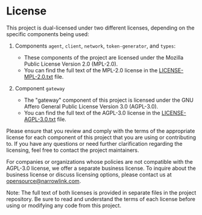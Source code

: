 # License
This project is dual-licensed under two different licenses, depending on the specific components being used:

1. Components `agent`, `client`, `network`, `token-generator`, and `types`:
   - These components of the project are licensed under the Mozilla Public License Version 2.0 (MPL-2.0).
   - You can find the full text of the MPL-2.0 license in the [LICENSE-MPL-2.0.txt](LICENSE-MPL-2.0.md) file.

2. Component `gateway`
   - The "gateway" component of this project is licensed under the GNU Affero General Public License Version 3.0 (AGPL-3.0).
   - You can find the full text of the AGPL-3.0 license in the [LICENSE-AGPL-3.0.txt](LICENSE-AGPL-3.0-only.md) file.

Please ensure that you review and comply with the terms of the appropriate license for each component of this project that you are using or contributing to. If you have any questions or need further 
clarification regarding the licensing, feel free to contact the project maintainers.

For companies or organizations whose policies are not compatible with the AGPL-3.0 license, we offer a separate business license. To inquire about the business license or discuss licensing options, please 
contact us at opensource@narrowlink.com.

Note: The full text of both licenses is provided in separate files in the project repository. Be sure to read and understand the terms of each license before using or modifying any code from this project.


